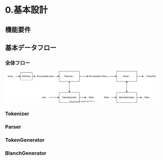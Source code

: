 # 0.基本設計

## 機能要件

## 基本データフロー

### 全体フロー

![基本データフロー](./img/BasicDataFlow.drawio.svg)


### Tokenizer

### Parser

### TokenGenerator

### BlanchGenerator



